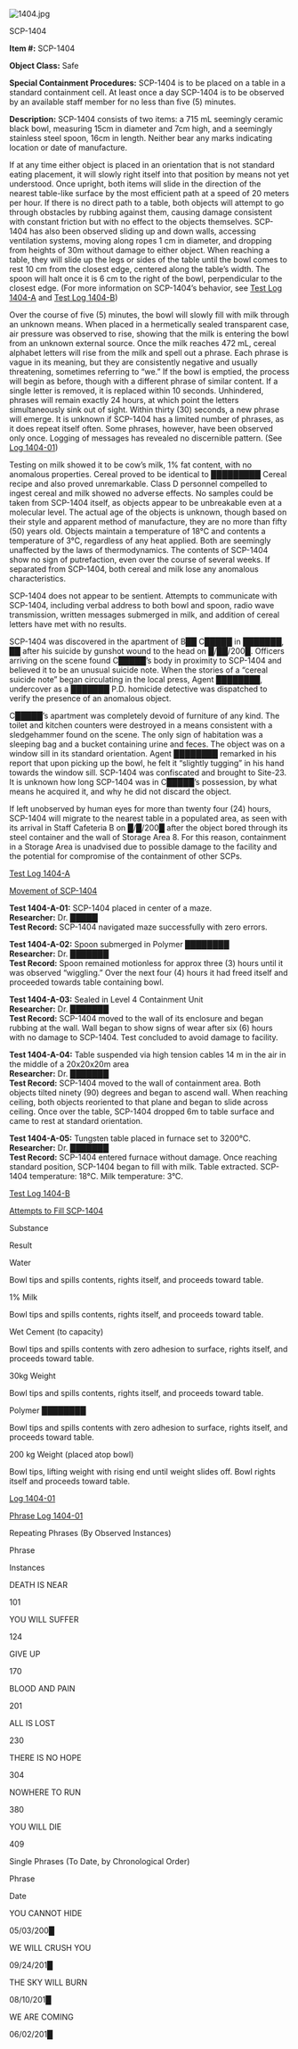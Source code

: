 ![1404.jpg](http://scp-wiki.wdfiles.com/local--files/scp-1404/1404.jpg)

SCP-1404

**Item #:** SCP-1404

**Object Class:** Safe

**Special Containment Procedures:** SCP-1404 is to be placed on a table in a standard containment cell. At least once a day SCP-1404 is to be observed by an available staff member for no less than five (5) minutes.

**Description:** SCP-1404 consists of two items: a 715 mL seemingly ceramic black bowl, measuring 15cm in diameter and 7cm high, and a seemingly stainless steel spoon, 16cm in length. Neither bear any marks indicating location or date of manufacture.

If at any time either object is placed in an orientation that is not standard eating placement, it will slowly right itself into that position by means not yet understood. Once upright, both items will slide in the direction of the nearest table-like surface by the most efficient path at a speed of 20 meters per hour. If there is no direct path to a table, both objects will attempt to go through obstacles by rubbing against them, causing damage consistent with constant friction but with no effect to the objects themselves. SCP-1404 has also been observed sliding up and down walls, accessing ventilation systems, moving along ropes 1 cm in diameter, and dropping from heights of 30m without damage to either object. When reaching a table, they will slide up the legs or sides of the table until the bowl comes to rest 10 cm from the closest edge, centered along the table’s width. The spoon will halt once it is 6 cm to the right of the bowl, perpendicular to the closest edge. (For more information on SCP-1404’s behavior, see [Test Log 1404-A](#TestLogA) and [Test Log 1404-B](#TestLogB))

Over the course of five (5) minutes, the bowl will slowly fill with milk through an unknown means. When placed in a hermetically sealed transparent case, air pressure was observed to rise, showing that the milk is entering the bowl from an unknown external source. Once the milk reaches 472 mL, cereal alphabet letters will rise from the milk and spell out a phrase. Each phrase is vague in its meaning, but they are consistently negative and usually threatening, sometimes referring to “we.” If the bowl is emptied, the process will begin as before, though with a different phrase of similar content. If a single letter is removed, it is replaced within 10 seconds. Unhindered, phrases will remain exactly 24 hours, at which point the letters simultaneously sink out of sight. Within thirty (30) seconds, a new phrase will emerge. It is unknown if SCP-1404 has a limited number of phrases, as it does repeat itself often. Some phrases, however, have been observed only once. Logging of messages has revealed no discernible pattern. (See [Log 1404-01](#PhraseLog))

Testing on milk showed it to be cow’s milk, 1% fat content, with no anomalous properties. Cereal proved to be identical to █████████ Cereal recipe and also proved unremarkable. Class D personnel compelled to ingest cereal and milk showed no adverse effects. No samples could be taken from SCP-1404 itself, as objects appear to be unbreakable even at a molecular level. The actual age of the objects is unknown, though based on their style and apparent method of manufacture, they are no more than fifty (50) years old. Objects maintain a temperature of 18°C and contents a temperature of 3°C, regardless of any heat applied. Both are seemingly unaffected by the laws of thermodynamics. The contents of SCP-1404 show no sign of putrefaction, even over the course of several weeks. If separated from SCP-1404, both cereal and milk lose any anomalous characteristics.

SCP-1404 does not appear to be sentient. Attempts to communicate with SCP-1404, including verbal address to both bowl and spoon, radio wave transmission, written messages submerged in milk, and addition of cereal letters have met with no results.

SCP-1404 was discovered in the apartment of B██ C█████ in ███████, ██ after his suicide by gunshot wound to the head on █/██/200█. Officers arriving on the scene found C█████’s body in proximity to SCP-1404 and believed it to be an unusual suicide note. When the stories of a “cereal suicide note” began circulating in the local press, Agent ████████, undercover as a ███████ P.D. homicide detective was dispatched to verify the presence of an anomalous object.

C█████’s apartment was completely devoid of furniture of any kind. The toilet and kitchen counters were destroyed in a means consistent with a sledgehammer found on the scene. The only sign of habitation was a sleeping bag and a bucket containing urine and feces. The object was on a window sill in its standard orientation. Agent ████████ remarked in his report that upon picking up the bowl, he felt it “slightly tugging” in his hand towards the window sill. SCP-1404 was confiscated and brought to Site-23. It is unknown how long SCP-1404 was in C█████’s possession, by what means he acquired it, and why he did not discard the object.

If left unobserved by human eyes for more than twenty four (24) hours, SCP-1404 will migrate to the nearest table in a populated area, as seen with its arrival in Staff Cafeteria B on █/█/200█ after the object bored through its steel container and the wall of Storage Area 8. For this reason, containment in a Storage Area is unadvised due to possible damage to the facility and the potential for compromise of the containment of other SCPs.

[Test Log 1404-A](javascript:;)

[Movement of SCP-1404](javascript:;)

**Test 1404-A-01:** SCP-1404 placed in center of a maze.  
**Researcher:** Dr. █████  
**Test Record:** SCP-1404 navigated maze successfully with zero errors.

**Test 1404-A-02:** Spoon submerged in Polymer ████████  
**Researcher:** Dr. ███████  
**Test Record:** Spoon remained motionless for approx three (3) hours until it was observed “wiggling.” Over the next four (4) hours it had freed itself and proceeded towards table containing bowl.

**Test 1404-A-03:** Sealed in Level 4 Containment Unit  
**Researcher:** Dr. ███████  
**Test Record:** SCP-1404 moved to the wall of its enclosure and began rubbing at the wall. Wall began to show signs of wear after six (6) hours with no damage to SCP-1404. Test concluded to avoid damage to facility.

**Test 1404-A-04:** Table suspended via high tension cables 14 m in the air in the middle of a 20x20x20m area  
**Researcher:** Dr. ███████  
**Test Record:** SCP-1404 moved to the wall of containment area. Both objects tilted ninety (90) degrees and began to ascend wall. When reaching ceiling, both objects reoriented to that plane and began to slide across ceiling. Once over the table, SCP-1404 dropped 6m to table surface and came to rest at standard orientation.

**Test 1404-A-05:** Tungsten table placed in furnace set to 3200°C.  
**Researcher:** Dr. ███████  
**Test Record:** SCP-1404 entered furnace without damage. Once reaching standard position, SCP-1404 began to fill with milk. Table extracted. SCP-1404 temperature: 18°C. Milk temperature: 3°C.

[Test Log 1404-B](javascript:;)

[Attempts to Fill SCP-1404](javascript:;)

Substance

Result

Water

Bowl tips and spills contents, rights itself, and proceeds toward table.

1% Milk

Bowl tips and spills contents, rights itself, and proceeds toward table.

Wet Cement (to capacity)

Bowl tips and spills contents with zero adhesion to surface, rights itself, and proceeds toward table.

30kg Weight

Bowl tips and spills contents, rights itself, and proceeds toward table.

Polymer ████████

Bowl tips and spills contents with zero adhesion to surface, rights itself, and proceeds toward table.

200 kg Weight (placed atop bowl)

Bowl tips, lifting weight with rising end until weight slides off. Bowl rights itself and proceeds toward table.

[Log 1404-01](javascript:;)

[Phrase Log 1404-01](javascript:;)

Repeating Phrases (By Observed Instances)

Phrase

Instances

DEATH IS NEAR

101

YOU WILL SUFFER

124

GIVE UP

170

BLOOD AND PAIN

201

ALL IS LOST

230

THERE IS NO HOPE

304

NOWHERE TO RUN

380

YOU WILL DIE

409

Single Phrases (To Date, by Chronological Order)

Phrase

Date

YOU CANNOT HIDE

05/03/200█

WE WILL CRUSH YOU

09/24/201█

THE SKY WILL BURN

08/10/201█

WE ARE COMING

06/02/201█